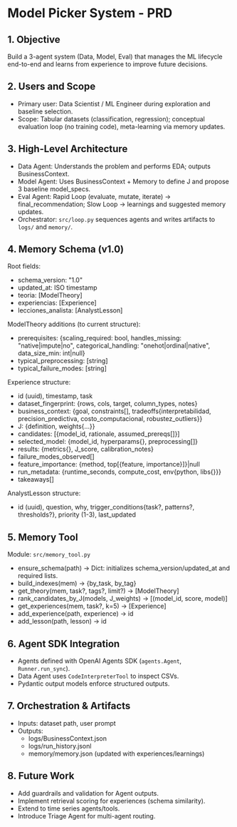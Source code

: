 # Model Picker System - PRD

## 1. Objective
Build a 3-agent system (Data, Model, Eval) that manages the ML lifecycle end-to-end and learns from experience to improve future decisions.

## 2. Users and Scope
- Primary user: Data Scientist / ML Engineer during exploration and baseline selection.
- Scope: Tabular datasets (classification, regression); conceptual evaluation loop (no training code), meta-learning via memory updates.

## 3. High-Level Architecture
- Data Agent: Understands the problem and performs EDA; outputs BusinessContext.
- Model Agent: Uses BusinessContext + Memory to define J and propose 3 baseline model_specs.
- Eval Agent: Rapid Loop (evaluate, mutate, iterate) → final_recommendation; Slow Loop → learnings and suggested memory updates.
- Orchestrator: `src/loop.py` sequences agents and writes artifacts to `logs/` and `memory/`.

## 4. Memory Schema (v1.0)
Root fields:
- schema_version: "1.0"
- updated_at: ISO timestamp
- teoria: [ModelTheory]
- experiencias: [Experience]
- lecciones_analista: [AnalystLesson]

ModelTheory additions (to current structure):
- prerequisites: {scaling_required: bool, handles_missing: "native|impute|no", categorical_handling: "onehot|ordinal|native", data_size_min: int|null}
- typical_preprocessing: [string]
- typical_failure_modes: [string]

Experience structure:
- id (uuid), timestamp, task
- dataset_fingerprint: {rows, cols, target, column_types, notes}
- business_context: {goal, constraints[], tradeoffs{interpretabilidad, precision_predictiva, costo_computacional, robustez_outliers}}
- J: {definition, weights{...}}
- candidates: [{model_id, rationale, assumed_prereqs[]}]
- selected_model: {model_id, hyperparams{}, preprocessing[]}
- results: {metrics{}, J_score, calibration_notes}
- failure_modes_observed[]
- feature_importance: {method, top[{feature, importance}]}|null
- run_metadata: {runtime_seconds, compute_cost, env{python, libs{}}}
- takeaways[]

AnalystLesson structure:
- id (uuid), question, why, trigger_conditions{task?, patterns?, thresholds?}, priority (1-3), last_updated

## 5. Memory Tool
Module: `src/memory_tool.py`
- ensure_schema(path) -> Dict: initializes schema_version/updated_at and required lists.
- build_indexes(mem) -> {by_task, by_tag}
- get_theory(mem, task?, tags?, limit?) -> [ModelTheory]
- rank_candidates_by_J(models, J_weights) -> [(model_id, score, model)]
- get_experiences(mem, task?, k=5) -> [Experience]
- add_experience(path, experience) -> id
- add_lesson(path, lesson) -> id

## 6. Agent SDK Integration
- Agents defined with OpenAI Agents SDK (`agents.Agent`, `Runner.run_sync`).
- Data Agent uses `CodeInterpreterTool` to inspect CSVs.
- Pydantic output models enforce structured outputs.

## 7. Orchestration & Artifacts
- Inputs: dataset path, user prompt
- Outputs:
  - logs/BusinessContext.json
  - logs/run_history.jsonl
  - memory/memory.json (updated with experiences/learnings)

## 8. Future Work
- Add guardrails and validation for Agent outputs.
- Implement retrieval scoring for experiences (schema similarity).
- Extend to time series agents/tools.
- Introduce Triage Agent for multi-agent routing.
